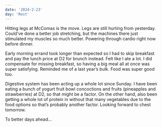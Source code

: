 ```yaml
---
date: '2024-2-23'
day: 'Rest'
---
```


Hitting legs at McComas is the move. Legs are still hurting from yesterday. Could’ve done a better job stretching, but the machines there just stimulated my muscles so much better. Powering through cardio right now before dinner.

Early morning errand took longer than expected so I had to skip breakfast and pay the lunch price at D2 for brunch instead. Felt like I ate a lot. I did compensate for missing breakfast, so having a big meal all at once was super satisfying. Reminded me of a last year’s bulk. Food was super good too.

Digestive system has been acting up a whole lot since Sunday. I have been eating a bunch of yogurt fruit bowl concoctions and fruits (pineapples and strawberries) at D2, so that might be a factor. On the other hand, also been getting a whole lot of protein in without that many vegetables due to the food options so that’s probably another factor. Looking forward to chest tomorrow.

To better days ahead…